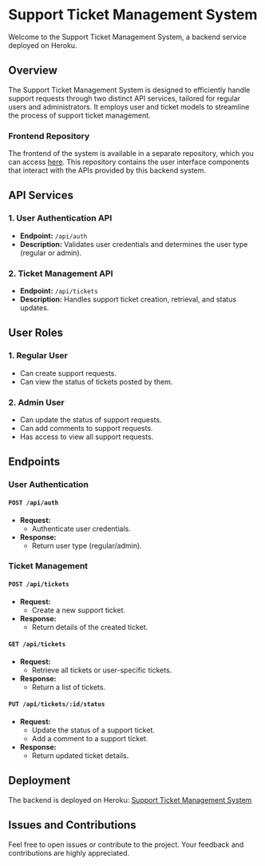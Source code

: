 # Support Ticket Management System

Welcome to the Support Ticket Management System, a backend service deployed on Heroku.

## Overview

The Support Ticket Management System is designed to efficiently handle support requests through two distinct API services, tailored for regular users and administrators. It employs user and ticket models to streamline the process of support ticket management.

### Frontend Repository

The frontend of the system is available in a separate repository, which you can access [here](https://github.com/tsl8505/support-ticket-management-system-front). This repository contains the user interface components that interact with the APIs provided by this backend system.

## API Services

### 1. User Authentication API

- **Endpoint:** `/api/auth`
- **Description:** Validates user credentials and determines the user type (regular or admin).

### 2. Ticket Management API

- **Endpoint:** `/api/tickets`
- **Description:** Handles support ticket creation, retrieval, and status updates.

## User Roles

### 1. Regular User

- Can create support requests.
- Can view the status of tickets posted by them.

### 2. Admin User

- Can update the status of support requests.
- Can add comments to support requests.
- Has access to view all support requests.

## Endpoints

### User Authentication

#### `POST /api/auth`

- **Request:**
  - Authenticate user credentials.
- **Response:**
  - Return user type (regular/admin).

### Ticket Management

#### `POST /api/tickets`

- **Request:**
  - Create a new support ticket.
- **Response:**
  - Return details of the created ticket.

#### `GET /api/tickets`

- **Request:**
  - Retrieve all tickets or user-specific tickets.
- **Response:**
  - Return a list of tickets.

#### `PUT /api/tickets/:id/status`

- **Request:**
  - Update the status of a support ticket.
   - Add a comment to a support ticket.
- **Response:**
  - Return updated ticket details.

## Deployment

The backend is deployed on Heroku: [Support Ticket Management System](https://support-ticket-system-8153002a38e1.herokuapp.com/)

## Issues and Contributions

Feel free to open issues or contribute to the project. Your feedback and contributions are highly appreciated.
